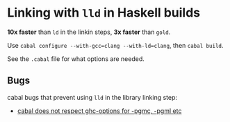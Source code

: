 # Linking with `lld` in Haskell builds

**10x faster** than `ld` in the linkin steps, **3x faster** than `gold`.

Use `cabal configure --with-gcc=clang --with-ld=clang`, then `cabal build`.

See the `.cabal` file for what options are needed.

## Bugs

cabal bugs that prevent using `lld` in the library linking step:

* [cabal does not respect ghc-options for -pgmc, -pgml etc](https://github.com/haskell/cabal/issues/4439)
